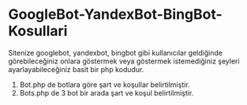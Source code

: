 # GoogleBot-YandexBot-BingBot-Kosullari

Sitenize googlebot, yandexbot, bingbot gibi kullanıcılar geldiğinde görebileceğiniz onlara göstermek veya göstermek istemediğiniz şeyleri ayarlayabileceğiniz basit bir php kodudur.

1. Bot.php de botlara göre şart ve koşullar belirtilmiştir.
2. Bots.php de 3 bot bir arada şart ve koşul belirtilmiştir.
